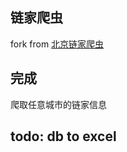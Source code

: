 ## 链家爬虫

fork from [北京链家爬虫](https://github.com/lanbing510/LianJiaSpider)

## 完成
爬取任意城市的链家信息

## todo: db to excel


